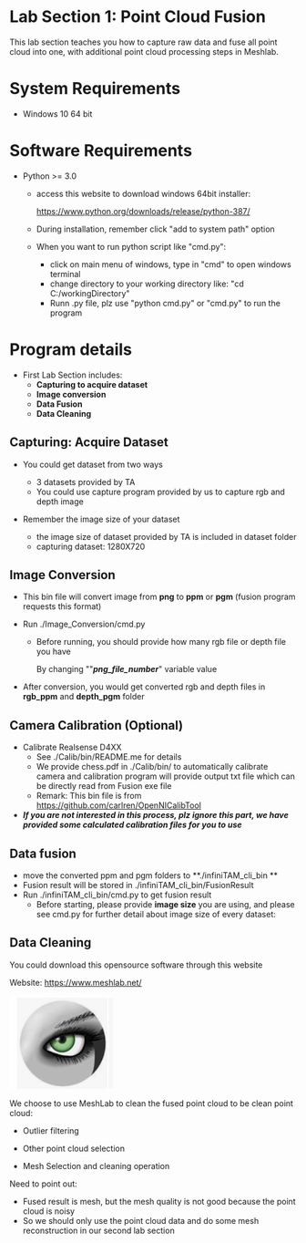 # Lab Section 1: Point Cloud Fusion
This lab section teaches you how to capture raw data and fuse all point cloud into one, with additional point cloud processing steps in Meshlab.



# System Requirements

- Windows 10 64 bit 


# Software Requirements
- Python >= 3.0
  - access this website to download windows 64bit installer: 
    
    https://www.python.org/downloads/release/python-387/
  - During installation, remember click "add to system path" option
  - When you want to run python script like "cmd.py":
      - click on main menu of windows, type in "cmd" to open windows terminal
      - change directory to your working directory like: "cd C:/workingDirectory"
      - Runn .py file, plz use  "python cmd.py" or "cmd.py" to run the program
  

# Program details

- First Lab Section includes:
  - **Capturing to acquire dataset**
  - **Image conversion**
  - **Data Fusion**
  - **Data Cleaning**



## Capturing: Acquire Dataset

- You could get  dataset from two ways
  - 3 datasets provided by TA
  - You could use capture program provided by us to capture rgb and depth image

- Remember the image size of your dataset
  - the image size of dataset provided by TA is included in dataset folder
  - capturing dataset: 1280X720



## Image Conversion

- This bin file will convert image from **png** to **ppm** or **pgm** (fusion program requests this format)

- Run ./Image_Conversion/cmd.py

  - Before running, you should provide how many rgb file or depth file you have

    By changing ""***png_file_number***" variable value

- After conversion, you would get converted rgb and depth files in **rgb_ppm** and **depth_pgm** folder



## Camera Calibration (Optional)

- Calibrate Realsense D4XX
  - See ./Calib/bin/README.me for details
  - We provide chess.pdf in ./Calib/bin/ to automatically calibrate camera and calibration program will provide output txt file which can be directly read from Fusion exe file
  - Remark: This bin file is from https://github.com/carlren/OpenNICalibTool
- ***If you are not interested in this process, plz ignore this part, we have provided some calculated calibration files for you to use***



## Data fusion

- move the converted ppm and pgm folders to **./infiniTAM_cli_bin **
- Fusion result will be stored in ./infiniTAM_cli_bin/FusionResult
- Run ./infiniTAM_cli_bin/cmd.py to get fusion result
  - Before starting, please provide **image size** you are using, and please see cmd.py for further detail about image size of every dataset:

 

## Data Cleaning

You could download this opensource software through this website

Website: https://www.meshlab.net/ 

![image-20210418172231792](https://raw.githubusercontent.com/YingGwan/TyporaUploadImg/main/typora202104/18/172232-890786.png)

We choose to use MeshLab to clean the fused point cloud to be clean point cloud:

- Outlier filtering 

- Other point cloud selection 

- Mesh Selection and cleaning operation

  

Need to point out:

- Fused result is mesh, but the mesh quality is not good because the point cloud is noisy
- So we should only use the point cloud data and do some mesh reconstruction in our second lab section






